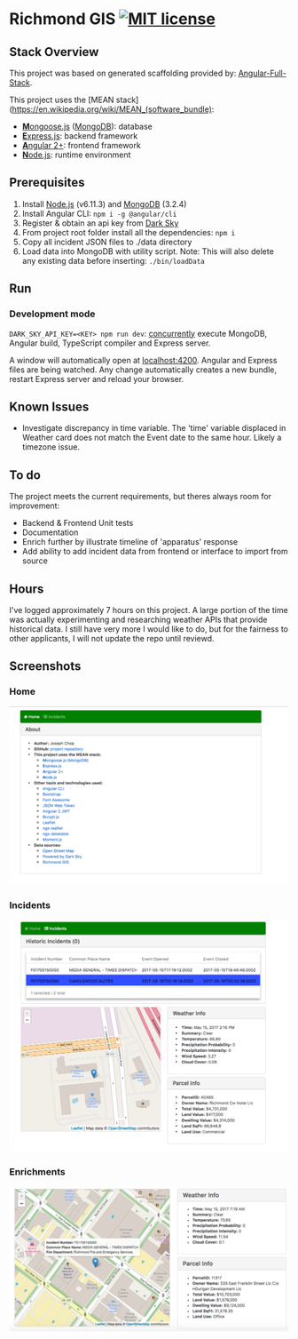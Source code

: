 # Richmond GIS [![MIT license](http://img.shields.io/badge/license-MIT-lightgrey.svg)](http://opensource.org/licenses/MIT)

## Stack Overview
This project was based on generated scaffolding provided by: [Angular-Full-Stack](https://github.com/DavideViolante/Angular-Full-Stack).  

This project uses the [MEAN stack](https://en.wikipedia.org/wiki/MEAN_(software_bundle):
* [**M**ongoose.js](http://www.mongoosejs.com) ([MongoDB](https://www.mongodb.com)): database
* [**E**xpress.js](http://expressjs.com): backend framework
* [**A**ngular 2+](https://angular.io): frontend framework
* [**N**ode.js](https://nodejs.org): runtime environment

## Prerequisites
1. Install [Node.js](https://nodejs.org) (v6.11.3) and [MongoDB](https://www.mongodb.com) (3.2.4)
2. Install Angular CLI: `npm i -g @angular/cli`
3. Register & obtain an api key from [Dark Sky](https://darksky.net/dev/register)
4. From project root folder install all the dependencies: `npm i`
5. Copy all incident JSON files to ./data directory
6. Load data into MongoDB with utility script. Note: This will also delete any existing data before inserting: `./bin/loadData`

## Run
### Development mode
`DARK_SKY_API_KEY=<KEY> npm run dev`: [concurrently](https://github.com/kimmobrunfeldt/concurrently) execute MongoDB, Angular build, TypeScript compiler and Express server.

A window will automatically open at [localhost:4200](http://localhost:4200). Angular and Express files are being watched. Any change automatically creates a new bundle, restart Express server and reload your browser.

## Known Issues
* Investigate discrepancy in time variable. The 'time' variable displaced in Weather card does not match the Event date to the same hour.  Likely a timezone issue.

## To do
The project meets the current requirements, but theres always room for improvement:
* Backend & Frontend Unit tests
* Documentation
* Enrich further by illustrate timeline of 'apparatus' response
* Add ability to add incident data from frontend or interface to import from source

## Hours
I've logged approximately 7 hours on this project.
A large portion of the time was actually experimenting and researching weather APIs that provide historical data.  I still have very more I would like to do, but for the fairness to other applicants, I will not update the repo until reviewd.

## Screenshots
### Home
![Alt text](/screenshots/home.png?raw=true "Home")

### Incidents
![Alt text](/screenshots/incidents.png?raw=true "Incidents")

### Enrichments
![Alt text](/screenshots/enrichments.png?raw=true "Enrichments")
